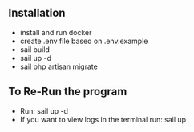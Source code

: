 <h2>Installation</h2>
<ul>
  <li>install and run docker</li>
  <li>create .env file based on .env.example</li>
  <li>sail build</li>
  <li>sail up -d</li>
  <li>sail php artisan migrate</li>
</ul>

<h2>To Re-Run the program</h2>
<ul>
  <li>Run: sail up -d</li>
  <li>If you want to view logs in the terminal run: sail up</li>
</ul>